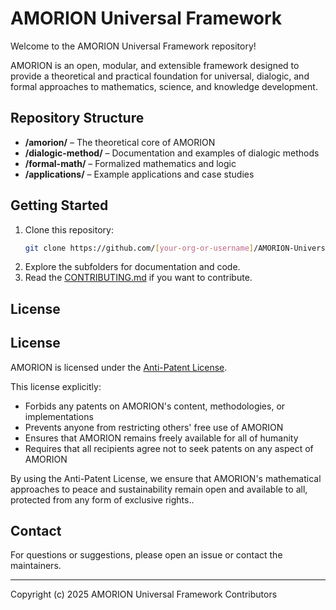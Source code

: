 # AMORION Universal Framework

Welcome to the AMORION Universal Framework repository!

AMORION is an open, modular, and extensible framework designed to provide a theoretical and practical foundation for universal, dialogic, and formal approaches to mathematics, science, and knowledge development.

## Repository Structure

- **/amorion/** – The theoretical core of AMORION
- **/dialogic-method/** – Documentation and examples of dialogic methods
- **/formal-math/** – Formalized mathematics and logic
- **/applications/** – Example applications and case studies

## Getting Started

1. Clone this repository:
   ```bash
   git clone https://github.com/[your-org-or-username]/AMORION-Universal-Framework.git
   ```
2. Explore the subfolders for documentation and code.
3. Read the [CONTRIBUTING.md](CONTRIBUTING.md) if you want to contribute.

## License

## License

AMORION is licensed under the [Anti-Patent License](https://anti-patent.org/). 

This license explicitly:
- Forbids any patents on AMORION's content, methodologies, or implementations
- Prevents anyone from restricting others' free use of AMORION
- Ensures that AMORION remains freely available for all of humanity
- Requires that all recipients agree not to seek patents on any aspect of AMORION

By using the Anti-Patent License, we ensure that AMORION's mathematical approaches to peace and sustainability remain open and available to all, protected from any form of exclusive rights..

## Contact

For questions or suggestions, please open an issue or contact the maintainers.

---

Copyright (c) 2025 AMORION Universal Framework Contributors
